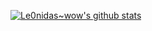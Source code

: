 [![Le0nidas~wow's github stats](https://github-readme-stats.vercel.app/api?username=Le0nidas~wow)](https://github.com/anuraghazra/github-readme-stats)
